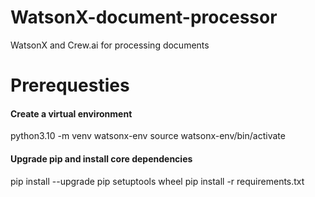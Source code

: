 # WatsonX-document-processor

WatsonX and Crew.ai for processing documents

# Prerequesties

#### Create a virtual environment

python3.10 -m venv watsonx-env
source watsonx-env/bin/activate

#### Upgrade pip and install core dependencies

pip install --upgrade pip setuptools wheel
pip install -r requirements.txt

